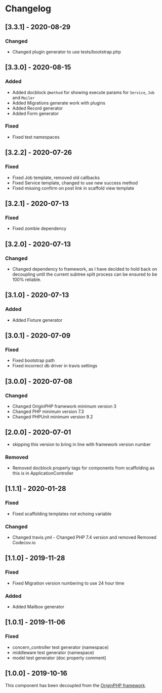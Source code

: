 # Changelog

## [3.3.1] - 2020-08-29

### Changed

- Changed plugin generator to use tests/bootstrap.php

## [3.3.0] - 2020-08-15

### Added

- Added docblock `@method` for showing execute params for `Service`, `Job` and `Mailer`
- Added Migrations generate work with plugins
- Added Record generator
- Added Form generator

### Fixed

- Fixed test namespaces

## [3.2.2] - 2020-07-26

### Fixed

- Fixed Job template, removed old callbacks
- Fixed Service template, changed to use new success method
- Fixed missing confirm on post link in scaffold view template

## [3.2.1] - 2020-07-13

### Fixed

- Fixed zombie dependency

## [3.2.0] - 2020-07-13

### Changed

- Changed dependency to framework, as I have decided to hold back on decoupling until the current subtree split process can be ensured to be 100% reliable.

## [3.1.0] - 2020-07-13

### Added 

- Added Fixture generator

## [3.0.1] - 2020-07-09

### Fixed

- Fixed bootstrap path 
- Fixed incorrect db driver in travis settings

## [3.0.0] - 2020-07-08

### Changed

- Changed OriginPHP framework minimum version 3
- Changed PHP minimum version 7.3
- Changed PHPUnit minimum version 9.2

## [2.0.0] - 2020-07-01

- skipping this version to bring in line with framework version number

### Removed
- Removed docblock property tags for components from scaffolding as this is in ApplicationController

## [1.1.1] - 2020-01-28
### Fixed 
- Fixed scaffolding templates not echoing variable

### Changed
- Changed travis.yml - Changed PHP 7.4 version and removed Removed Codecov.io

## [1.1.0] - 2019-11-28
### Fixed
- Fixed Migration version numbering to use 24 hour time

### Added
- Added Mailbox generator

## [1.0.1] - 2019-11-06

### Fixed
- concern_controller test generator (namespace)
- middleware test generator (namespace)
- model test generator (doc property comment)

## [1.0.0] - 2019-10-16

This component has been decoupled from the [OriginPHP framework](https://www.originphp.com/).